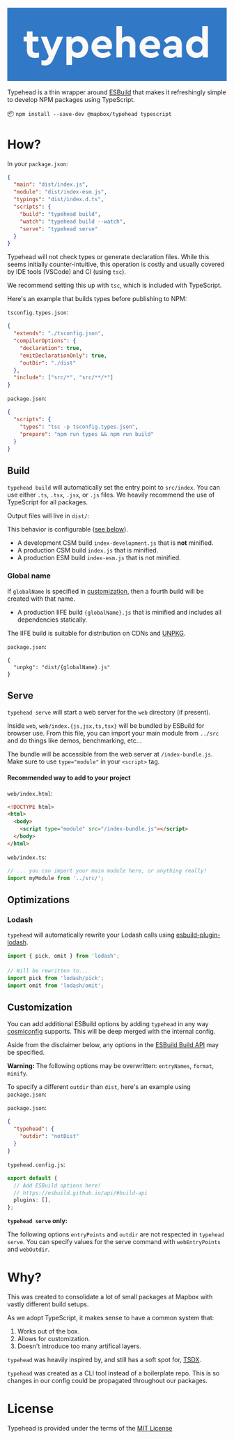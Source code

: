 ![logo](./assets/logo.png)

Typehead is a thin wrapper around [ESBuild](https://esbuild.github.io/) that makes it refreshingly simple to develop NPM packages using TypeScript.

📦 `npm install --save-dev @mapbox/typehead typescript`

# How?

In your `package.json`:

```json
{
  "main": "dist/index.js",
  "module": "dist/index-esm.js",
  "typings": "dist/index.d.ts",
  "scripts": {
    "build": "typehead build",
    "watch": "typehead build --watch",
    "serve": "typehead serve"
  }
}
```

Typehead will not check types or generate declaration files. While this seems initially counter-intuitive, this operation is costly and usually covered by IDE tools (VSCode) and CI (using `tsc`).

We recommend setting this up with `tsc`, which is included with TypeScript.

Here's an example that builds types before publishing to NPM:

`tsconfig.types.json`:

```json
{
  "extends": "./tsconfig.json",
  "compilerOptions": {
    "declaration": true,
    "emitDeclarationOnly": true,
    "outDir": "./dist"
  },
  "include": ["src/*", "src/**/*"]
}
```

`package.json`:

```json
{
  "scripts": {
    "types": "tsc -p tsconfig.types.json",
    "prepare": "npm run types && npm run build"
  }
}
```

## Build

`typehead build` will automatically set the entry point to `src/index`. You can use either `.ts`, `.tsx`, `.jsx`, or `.js` files. We heavily recommend the use of TypeScript for all packages.

Output files will live in `dist/`:

This behavior is configurable ([see below](#Customization)).

- A development CSM build `index-development.js` that is **not** minified.
- A production CSM build `index.js` that is minified.
- A production ESM build `index-esm.js` that is not minified.

### Global name

If `globalName` is specified in [customization](#customization), then a fourth build will be created with that name.

- A production IIFE build `{globalName}.js` that is minified and includes all dependencies statically.

The IIFE build is suitable for distribution on CDNs and [UNPKG](https://unpkg.com/).

`package.json`:

```
{
  "unpkg": "dist/{globalName}.js"
}
```

## Serve

`typehead serve` will start a web server for the `web` directory (if present).

Inside `web`, `web/index.{js,jsx,ts,tsx}` will be bundled by ESBuild for browser use. From this file, you can import your main module from `../src` and do things like demos, benchmarking, etc...

The bundle will be accessible from the web server at `/index-bundle.js`. Make sure to use `type="module"` in your `<script>` tag.

#### Recommended way to add to your project

`web/index.html`:

```html
<!DOCTYPE html>
<html>
  <body>
    <script type="module" src="/index-bundle.js"></script>
  </body>
</html>
```

`web/index.ts`:

```javascript
// ... you can import your main module here, or anything really!
import myModule from '../src/';
```

## Optimizations

### Lodash

`typehead` will automatically rewrite your Lodash calls using [esbuild-plugin-lodash](https://github.com/josteph/esbuild-plugin-lodash).

```typescript
import { pick, omit } from 'lodash';

// Will be rewritten to...
import pick from 'lodash/pick';
import omit from 'lodash/omit';
```

## Customization

You can add additional ESBuild options by adding `typehead` in any way [cosmiconfig](https://github.com/davidtheclark/cosmiconfig) supports. This will be deep merged with the internal config.

Aside from the disclaimer below, any options in the [ESBuild Build API](https://esbuild.github.io/api/#build-api) may be specified.

**Warning:** The following options may be overwritten: `entryNames`, `format`, `minify`.

To specify a different `outdir` than `dist`, here's an example using `package.json`:

`package.json`:

```json
{
  "typehead": {
    "outdir": "notDist"
  }
}
```

`typehead.config.js`:

```typescript
export default {
  // Add ESBuild options here!
  // https://esbuild.github.io/api/#build-api
  plugins: [],
};
```

**`typehead serve` only:**

The following options `entryPoints` and `outdir` are not respected in `typehead serve`. You can specify values for the serve command with `webEntryPoints` and `webOutdir`.

# Why?

This was created to consolidate a lot of small packages at Mapbox with vastly different build setups.

As we adopt TypeScript, it makes sense to have a common system that:

1. Works out of the box.
2. Allows for customization.
3. Doesn't introduce too many artifical layers.

`typehead` was heavily inspired by, and still has a soft spot for, [TSDX](https://github.com/formium/tsdx).

`typehead` was created as a CLI tool instead of a boilerplate repo. This is so changes in our config could be propagated throughout our packages.

# License

Typehead is provided under the terms of the [MIT License](https://github.com/mapbox/typehead/blob/main/LICENSE)

